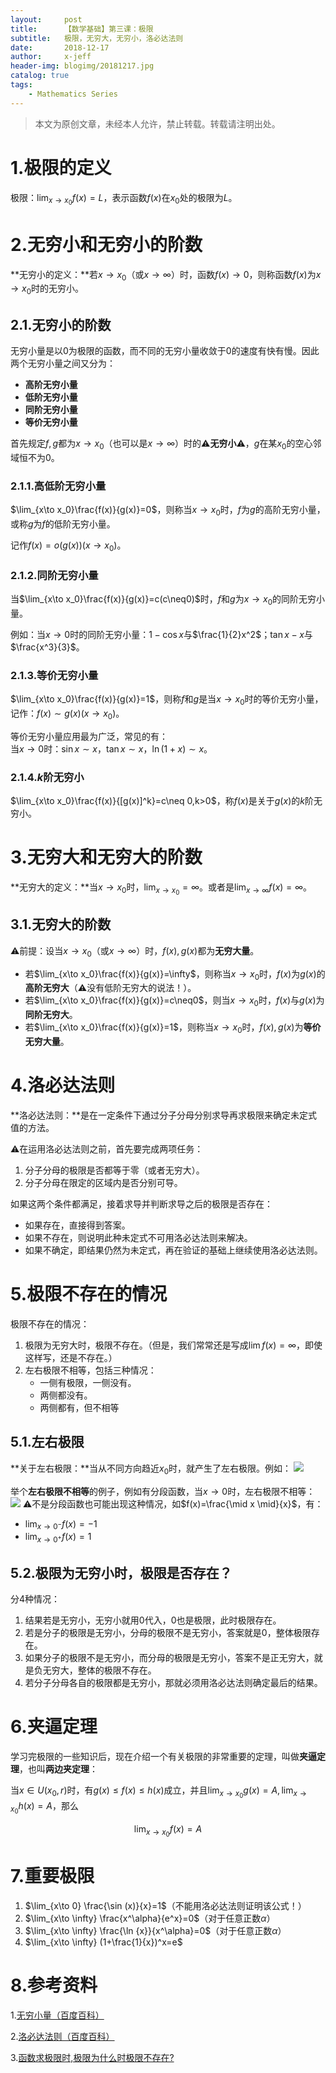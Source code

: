 ```yaml
---
layout:     post
title:      【数学基础】第三课：极限
subtitle:   极限，无穷大，无穷小，洛必达法则
date:       2018-12-17
author:     x-jeff
header-img: blogimg/20181217.jpg
catalog: true
tags:
    - Mathematics Series
---  
```

>本文为原创文章，未经本人允许，禁止转载。转载请注明出处。

# 1.极限的定义
极限：$\lim_{x \to x_0} f(x)=L$，表示函数$f(x)$在$x_0$处的极限为$L$。

# 2.无穷小和无穷小的阶数
**无穷小的定义：**若$x\to x_0$（或$x\to\infty$）时，函数$f(x)\to 0$，则称函数$f(x)$为$x\to x_0$时的无穷小。

## 2.1.无穷小的阶数
无穷小量是以0为极限的函数，而不同的无穷小量收敛于0的速度有快有慢。因此两个无穷小量之间又分为：

* **高阶无穷小量**
* **低阶无穷小量**
* **同阶无穷小量**
* **等价无穷小量**

首先规定$f,g$都为$x\to x_0$（也可以是$x\to \infty$）时的⚠️**无穷小**⚠️，$g$在某$x_0$的空心邻域恒不为0。
### 2.1.1.高低阶无穷小量
$\lim_{x\to x_0}\frac{f(x)}{g(x)}=0$，则称当$x\to x_0$时，$f$为$g$的高阶无穷小量，或称$g$为$f$的低阶无穷小量。

记作$f(x)=o(g(x))(x\to x_0)$。

### 2.1.2.同阶无穷小量
当$\lim_{x\to x_0}\frac{f(x)}{g(x)}=c(c\neq0)$时，$f$和$g$为$x\to x_0$的同阶无穷小量。

例如：当$x\to 0$时的同阶无穷小量：$1-\cos x$与$\frac{1}{2}x^2$；$\tan x-x$与$\frac{x^3}{3}$。

### 2.1.3.等价无穷小量
$\lim_{x\to x_0}\frac{f(x)}{g(x)}=1$，则称$f$和$g$是当$x\to x_0$时的等价无穷小量，记作：$f(x)\sim g(x)(x\to x_0)$。

等价无穷小量应用最为广泛，常见的有：  
当$x\to 0$时：$\sin x \sim x$，$\tan x \sim x$，$\ln (1+x)\sim x$。

### 2.1.4.$k$阶无穷小
$\lim_{x\to x_0}\frac{f(x)}{[g(x)]^k}=c\neq 0,k>0$，称$f(x)$是关于$g(x)$的$k$阶无穷小。

# 3.无穷大和无穷大的阶数
**无穷大的定义：**当$x\to x_0$时，$\lim_{x\to x_0}=\infty$。或者是$\lim_{x\to \infty}f(x)=\infty$。

## 3.1.无穷大的阶数
⚠️前提：设当$x\to x_0$（或$x\to \infty$）时，$f(x),g(x)$都为**无穷大量**。

* 若$\lim_{x\to x_0}\frac{f(x)}{g(x)}=\infty$，则称当$x\to x_0$时，$f(x)$为$g(x)$的**高阶无穷大**（⚠️没有低阶无穷大的说法！）。
* 若$\lim_{x\to x_0}\frac{f(x)}{g(x)}=c\neq0$，则当$x\to x_0$时，$f(x)$与$g(x)$为**同阶无穷大**。
* 若$\lim_{x\to x_0}\frac{f(x)}{g(x)}=1$，则称当$x\to x_0$时，$f(x),g(x)$为**等价无穷大量**。

# 4.洛必达法则
**洛必达法则：**是在一定条件下通过分子分母分别求导再求极限来确定未定式值的方法。

⚠️在运用洛必达法则之前，首先要完成两项任务：

1. 分子分母的极限是否都等于零（或者无穷大）。
2. 分子分母在限定的区域内是否分别可导。

如果这两个条件都满足，接着求导并判断求导之后的极限是否存在：

* 如果存在，直接得到答案。
* 如果不存在，则说明此种未定式不可用洛必达法则来解决。
* 如果不确定，即结果仍然为未定式，再在验证的基础上继续使用洛必达法则。

# 5.极限不存在的情况
极限不存在的情况：

1. 极限为无穷大时，极限不存在。（但是，我们常常还是写成$\lim f(x)=\infty$，即使这样写，还是不存在。）
2. 左右极限不相等，包括三种情况：
	* 一侧有极限，一侧没有。
	* 两侧都没有。
	* 两侧都有，但不相等

## 5.1.左右极限
**关于左右极限：**当从不同方向趋近$x_0$时，就产生了左右极限。例如：
![](https://ws2.sinaimg.cn/large/006tNbRwly1fylois9tldj30g8080q38.jpg)

举个**左右极限不相等**的例子，例如有分段函数，当$x\to 0$时，左右极限不相等：
![](https://ws3.sinaimg.cn/large/006tNbRwly1fymrbzs767j30f009yq35.jpg)
⚠️不是分段函数也可能出现这种情况，如$f(x)=\frac{\mid x \mid}{x}$，有：

* $\lim_{x\to 0^-}f(x)=-1$
* $\lim_{x\to 0^+}f(x)=1$

## 5.2.极限为无穷小时，极限是否存在？
分4种情况：

1. 结果若是无穷小，无穷小就用0代入，0也是极限，此时极限存在。
2. 若是分子的极限是无穷小，分母的极限不是无穷小，答案就是0，整体极限存在。
3. 如果分子的极限不是无穷小，而分母的极限是无穷小，答案不是正无穷大，就是负无穷大，整体的极限不存在。
4. 若分子分母各自的极限都是无穷小，那就必须用洛必达法则确定最后的结果。

# 6.夹逼定理
学习完极限的一些知识后，现在介绍一个有关极限的非常重要的定理，叫做**夹逼定理**，也叫**两边夹定理**：

当$x\in U(x_0,r)$时，有$g(x)\leqslant f(x)\leqslant h(x)$成立，并且$\lim_{x\to x_0}g(x)=A,\lim_{x\to x_0}h(x)=A$，那么

$$\lim_{x\to x_0}f(x)=A$$

# 7.重要极限
1. $\lim_{x\to 0} \frac{\sin (x)}{x}=1$（不能用洛必达法则证明该公式！）
2. $\lim_{x\to \infty} \frac{x^\alpha}{e^x}=0$（对于任意正数$\alpha$）
3. $\lim_{x\to \infty} \frac{\ln {x}}{x^\alpha}=0$（对于任意正数$\alpha$）
4. $\lim_{x\to \infty} (1+\frac{1}{x})^x=e$

# 8.参考资料
1.[无穷小量（百度百科）](https://baike.baidu.com/item/无穷小量/5892336?fr=aladdin)

2.[洛必达法则（百度百科）](https://baike.baidu.com/item/洛必达法则/7646700?fr=aladdin)

3.[函数求极限时,极限为什么时极限不存在?](https://www.zybang.com/question/2c869eafb5dd22901ac987f7e452c8f2.html)